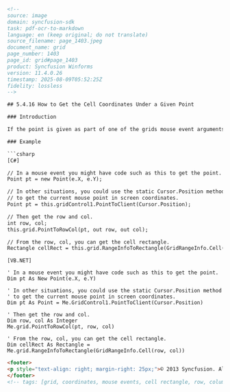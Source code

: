 ```html
<!-- 
source: image
domain: syncfusion-sdk
task: pdf-ocr-to-markdown
language: en (keep original; do not translate)
source_filename: page_1403.jpeg
document_name: grid
page_number: 1403
page_id: grid#page_1403
product: Syncfusion Winforms
version: 11.4.0.26
timestamp: 2025-08-09T05:52:25Z
fidelity: lossless
-->

## 5.4.16 How to Get the Cell Coordinates Under a Given Point

### Introduction

If the point is given as part of one of the grids mouse event arguments, the e.X and e.Y members of the event args should give the point in the grids coordinates. If the point is obtained in some other manner, you will have to first change it to the grid's coordinates. Once you have the point in grid coordinates, you can call the `Grid.PointToRowCol` method to get the row and column under the point.

### Example

```csharp
[C#]

// In a mouse event you might have code such as this to get the point.
Point pt = new Point(e.X, e.Y);

// In other situations, you could use the static Cursor.Position method
// to get the current mouse point in screen coordinates.
Point pt = this.gridControl1.PointToClient(Cursor.Position);

// Then get the row and col.
int row, col;
this.grid.PointToRowCol(pt, out row, out col);

// From the row, col, you can get the cell rectangle.
Rectangle cellRect = this.grid.RangeInfoToRectangle(GridRangeInfo.Cell(row, col));
```

```vbnet
[VB.NET]

' In a mouse event you might have code such as this to get the point.
Dim pt As New Point(e.X, e.Y)

' In other situations, you could use the static Cursor.Position method
' to get the current mouse point in screen coordinates.
Dim pt As Point = Me.GridControl1.PointToClient(Cursor.Position)

' Then get the row and col.
Dim row, col As Integer
Me.grid.PointToRowCol(pt, row, col)

' From the row, col, you can get the cell rectangle.
Dim cellRect As Rectangle = Me.grid.RangeInfoToRectangle(GridRangeInfo.Cell(row, col))
```

```html
<footer>
<p style="text-align: right; margin-right: 25px;">© 2013 Syncfusion. All rights reserved. 1403 | Page</p>
</footer>
<!-- tags: [grid, coordinates, mouse events, cell rectangle, row, column] keywords: [grid, coordinates, mouse events, cell rectangle, row, column] -->
```